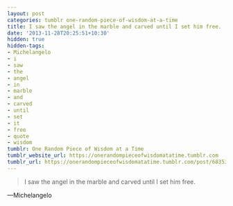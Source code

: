 ```yaml
---
layout: post
categories: tumblr one-random-piece-of-wisdom-at-a-time
title: I saw the angel in the marble and carved until I set him free.
date: '2013-11-28T20:25:51+10:30'
hidden: true
hidden-tags:
- Michelangelo
- i
- saw
- the
- angel
- in
- marble
- and
- carved
- until
- set
- it
- free
- quote
- wisdom
tumblr: One Random Piece of Wisdom at a Time
tumblr_website_url: https://onerandompieceofwisdomatatime.tumblr.com
tumblr_url: https://onerandompieceofwisdomatatime.tumblr.com/post/68353376041/i-saw-the-angel-in-the-marble-and-carved-until-i
---
```

> I saw the angel in the marble and carved until I set him free.

—Michelangelo
